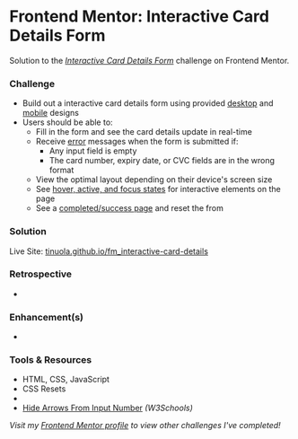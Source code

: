 # Frontend Mentor: Interactive Card Details Form

Solution to the _[Interactive Card Details Form](https://www.frontendmentor.io/challenges/interactive-card-details-form-XpS8cKZDWw)_ challenge on Frontend Mentor.

### Challenge

- Build out a interactive card details form using provided [desktop](/assets/design/desktop-design.jpg) and [mobile](/assets/design/mobile-design.jpg) designs
- Users should be able to:
  - Fill in the form and see the card details update in real-time
  - Receive [error](/assets/design/) messages when the form is submitted if:
    - Any input field is empty
    - The card number, expiry date, or CVC fields are in the wrong format
  - View the optimal layout depending on their device's screen size
  - See [hover, active, and focus states](/assets/design/active-states.jpg) for interactive elements on the page
  - See a [completed/success page](/assets/design/complete-state-desktop.jpg) and reset the from

### Solution

Live Site: [tinuola.github.io/fm_interactive-card-details](https://tinuola.github.io/fm_interactive-card-details/)

### Retrospective

-

### Enhancement(s)

-

### Tools & Resources

- HTML, CSS, JavaScript
- CSS Resets
- []()
- [Hide Arrows From Input Number](https://www.w3schools.com/howto/howto_css_hide_arrow_number.asp) _(W3Schools)_

_Visit my [Frontend Mentor profile](https://www.frontendmentor.io/profile/tinuola) to view other challenges I've completed!_
